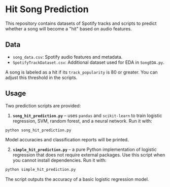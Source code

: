 # Hit Song Prediction

This repository contains datasets of Spotify tracks and scripts to predict whether a song will become a "hit" based on audio features.

## Data
- `song_data.csv`: Spotify audio features and metadata.
- `SpotifyTrackDataset.csv`: Additional dataset used for EDA in `SongEDA.py`.

A song is labeled as a hit if its `track_popularity` is 80 or greater. You can adjust this threshold in the scripts.

## Usage
Two prediction scripts are provided:

1. **`song_hit_prediction.py`** – uses `pandas` and `scikit-learn` to train logistic regression, SVM, random forest, and a neural network. Run it with:

```bash
python song_hit_prediction.py
```

Model accuracies and classification reports will be printed.

2. **`simple_hit_prediction.py`** – a pure Python implementation of logistic regression that does not require external packages. Use this script when you cannot install dependencies. Run it with:

```bash
python simple_hit_prediction.py
```

The script outputs the accuracy of a basic logistic regression model.
